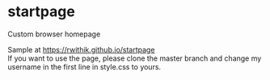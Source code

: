 # startpage
Custom browser homepage

Sample at https://rwithik.github.io/startpage  
If you want to use the page, please clone the master branch and change my username in the first line in style.css to yours.
